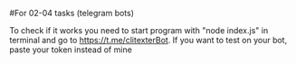 #For 02-04 tasks (telegram bots)

To check if it works you need to start program with "node index.js" in terminal and go to https://t.me/clitexterBot.
If you want to test on your bot, paste your token instead of mine

